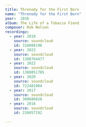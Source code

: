 ```yaml
---
title: Threnody for the First Born
name: "Threnody for the First Born"
year:  2016
album: The Life of a Tobacco Fiend
composer: Rob Nelson
recordingz:
  - year: 2018
    source: soundcloud
    id: 316008196
  - year: 2022
    source: soundcloud
    id: 1388764477
  - year: 2022
    source: soundcloud
    id: 1388051785
  - year: 2020
    source: soundcloud
    id: 722481904
  - year: 2017
    source: soundcloud
    id: 300686828
  - year: 2016
    source: soundcloud
    id: 226057192
 
---
```


